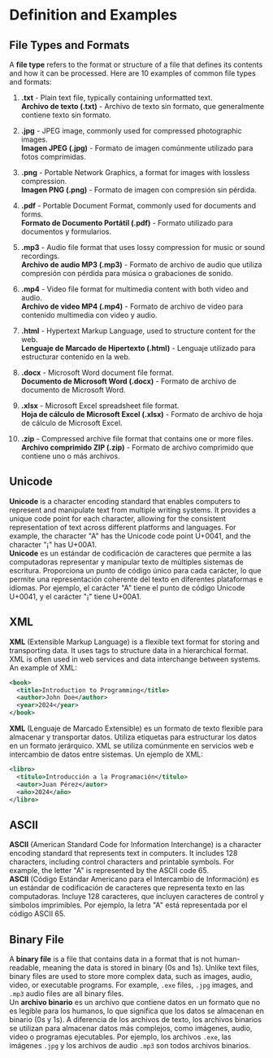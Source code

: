 
# Definition and Examples

## File Types and Formats

A **file type** refers to the format or structure of a file that defines its contents and how it can be processed. Here are 10 examples of common file types and formats:

1. **.txt** - Plain text file, typically containing unformatted text.  
   **Archivo de texto (.txt)** - Archivo de texto sin formato, que generalmente contiene texto sin formato.

2. **.jpg** - JPEG image, commonly used for compressed photographic images.  
   **Imagen JPEG (.jpg)** - Formato de imagen comúnmente utilizado para fotos comprimidas.

3. **.png** - Portable Network Graphics, a format for images with lossless compression.  
   **Imagen PNG (.png)** - Formato de imagen con compresión sin pérdida.

4. **.pdf** - Portable Document Format, commonly used for documents and forms.  
   **Formato de Documento Portátil (.pdf)** - Formato utilizado para documentos y formularios.

5. **.mp3** - Audio file format that uses lossy compression for music or sound recordings.  
   **Archivo de audio MP3 (.mp3)** - Formato de archivo de audio que utiliza compresión con pérdida para música o grabaciones de sonido.

6. **.mp4** - Video file format for multimedia content with both video and audio.  
   **Archivo de video MP4 (.mp4)** - Formato de archivo de video para contenido multimedia con video y audio.

7. **.html** - Hypertext Markup Language, used to structure content for the web.  
   **Lenguaje de Marcado de Hipertexto (.html)** - Lenguaje utilizado para estructurar contenido en la web.

8. **.docx** - Microsoft Word document file format.  
   **Documento de Microsoft Word (.docx)** - Formato de archivo de documento de Microsoft Word.

9. **.xlsx** - Microsoft Excel spreadsheet file format.  
   **Hoja de cálculo de Microsoft Excel (.xlsx)** - Formato de archivo de hoja de cálculo de Microsoft Excel.

10. **.zip** - Compressed archive file format that contains one or more files.  
    **Archivo comprimido ZIP (.zip)** - Formato de archivo comprimido que contiene uno o más archivos.

## Unicode

**Unicode** is a character encoding standard that enables computers to represent and manipulate text from multiple writing systems. It provides a unique code point for each character, allowing for the consistent representation of text across different platforms and languages. For example, the character "A" has the Unicode code point U+0041, and the character "¡" has U+00A1.  
**Unicode** es un estándar de codificación de caracteres que permite a las computadoras representar y manipular texto de múltiples sistemas de escritura. Proporciona un punto de código único para cada carácter, lo que permite una representación coherente del texto en diferentes plataformas e idiomas. Por ejemplo, el carácter "A" tiene el punto de código Unicode U+0041, y el carácter "¡" tiene U+00A1.

## XML

**XML** (Extensible Markup Language) is a flexible text format for storing and transporting data. It uses tags to structure data in a hierarchical format. XML is often used in web services and data interchange between systems. An example of XML:

```xml
<book>
  <title>Introduction to Programming</title>
  <author>John Doe</author>
  <year>2024</year>
</book>
```
**XML** (Lenguaje de Marcado Extensible) es un formato de texto flexible para almacenar y transportar datos. Utiliza etiquetas para estructurar los datos en un formato jerárquico. XML se utiliza comúnmente en servicios web e intercambio de datos entre sistemas. Un ejemplo de XML:

```xml
<libro>
  <titulo>Introducción a la Programación</titulo>
  <autor>Juan Pérez</autor>
  <año>2024</año>
</libro>
```

## ASCII

**ASCII** (American Standard Code for Information Interchange) is a character encoding standard that represents text in computers. It includes 128 characters, including control characters and printable symbols. For example, the letter "A" is represented by the ASCII code 65.  
**ASCII** (Código Estándar Americano para el Intercambio de Información) es un estándar de codificación de caracteres que representa texto en las computadoras. Incluye 128 caracteres, que incluyen caracteres de control y símbolos imprimibles. Por ejemplo, la letra "A" está representada por el código ASCII 65.

## Binary File

A **binary file** is a file that contains data in a format that is not human-readable, meaning the data is stored in binary (0s and 1s). Unlike text files, binary files are used to store more complex data, such as images, audio, video, or executable programs. For example, `.exe` files, `.jpg` images, and `.mp3` audio files are all binary files.  
Un **archivo binario** es un archivo que contiene datos en un formato que no es legible para los humanos, lo que significa que los datos se almacenan en binario (0s y 1s). A diferencia de los archivos de texto, los archivos binarios se utilizan para almacenar datos más complejos, como imágenes, audio, video o programas ejecutables. Por ejemplo, los archivos `.exe`, las imágenes `.jpg` y los archivos de audio `.mp3` son todos archivos binarios.
